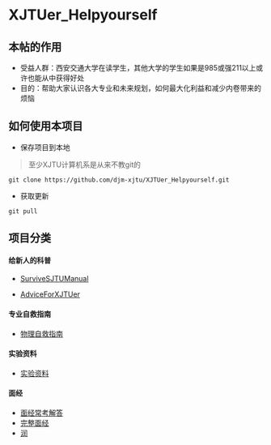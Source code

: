 # XJTUer_Helpyourself

## 本帖的作用
- 受益人群：西安交通大学在读学生，其他大学的学生如果是985或强211以上或许也能从中获得好处
- 目的：帮助大家认识各大专业和未来规划，如何最大化利益和减少内卷带来的烦恼

## 如何使用本项目
- 保存项目到本地
> 至少XJTU计算机系是从来不教git的
~~~
git clone https://github.com/djm-xjtu/XJTUer_Helpyourself.git
~~~
- 获取更新
~~~
git pull
~~~
## 项目分类

#### 给新人的科普

- [SurviveSJTUManual](https://github.com/SurviveSJTU/SurviveSJTUManual)

- [AdviceForXJTUer](https://mp.weixin.qq.com/s/jorH0Ci1wC4BW4GDzqU7iA)

#### 专业自救指南
- [物理自救指南](https://mp.weixin.qq.com/s/ZwGobkkzgtsEM4vbvQS9Fw)

#### 实验资料
- [实验资料](https://github.com/cantjie/XJTU-Share)

#### 面经
- [面经常考解答](https://github.com/djm-xjtu/java-interview)
- [完整面经](https://github.com/CyC2018/CS-Notes)
- [润](https://github.com/djm-xjtu/run/)

